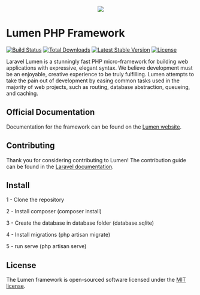 <p align="center"><img src="https://laravel.com/assets/img/components/logo-laravel.svg"></p>

# Lumen PHP Framework

[![Build Status](https://travis-ci.org/laravel/lumen-framework.svg)](https://travis-ci.org/laravel/lumen-framework)
[![Total Downloads](https://img.shields.io/packagist/dt/laravel/framework)](https://packagist.org/packages/laravel/lumen-framework)
[![Latest Stable Version](https://img.shields.io/packagist/v/laravel/framework)](https://packagist.org/packages/laravel/lumen-framework)
[![License](https://img.shields.io/packagist/l/laravel/framework)](https://packagist.org/packages/laravel/lumen-framework)

Laravel Lumen is a stunningly fast PHP micro-framework for building web applications with expressive, elegant syntax. We believe development must be an enjoyable, creative experience to be truly fulfilling. Lumen attempts to take the pain out of development by easing common tasks used in the majority of web projects, such as routing, database abstraction, queueing, and caching.

## Official Documentation

Documentation for the framework can be found on the [Lumen website](https://lumen.laravel.com/docs).

## Contributing

Thank you for considering contributing to Lumen! The contribution guide can be found in the [Laravel documentation](https://laravel.com/docs/contributions).

## Install

<p>1 - Clone the repository</p>
<p>2 - Install composer (composer install)</p>
<p>3 - Create the database in database folder (database.sqlite)</p>
<p>4 - Install migrations (php artisan migrate)</p>
<p>5 - run serve (php artisan serve)</p>

## License

The Lumen framework is open-sourced software licensed under the [MIT license](https://opensource.org/licenses/MIT).
